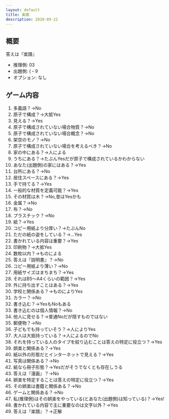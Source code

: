 ```yaml
---
layout: default
title: 楽譜
description: 2020-09-22
---
```


## 概要

答えは『楽譜』

- 推理側: 03
- 出題側: (・9
- オプション: なし

## ゲーム内容

1. 多義語？→No
2. 原子で構成？→大抵Yes
3. 見える？→Yes
4. 原子で構成されていない場合物質？→No
5. 原子で構成されていない場合概念？→No
6. 架空のモノ？→No
7. 原子で構成されていない場合を考えるべき？→No
8. 家の中にある？→人による
9. うちにある？→たぶんYesだが原子で構成されているかわからない
10. あなた(出題側)の家にはある？→Yes
11. 台所にある？→No
12. 居住スペースにある？→Yes
13. 手で持てる？→Yes
14. 一般的な材質を定義可能？→Yes
15. その材質は木？→No,昔はYesかも
16. 金属？→No
17. 布？→No
18. プラスチック？→No
19. 紙？→Yes
20. コピー用紙より分厚い？→たぶんNo
21. ただの紙の姿をしている？→…Yes
22. 書かれている内容は重要？→Yes
23. 印刷物？→大抵Yes
24. 数枚以内？→ものによる
25. 答えは『説明書』？→No
26. コピー用紙より薄い？→No
27. 用紙サイズはまちまち？→Yes
28. それはB5～A4くらいの範囲？→Yes
29. 外に持ち出すことはある？→Yes
30. 学校と関係ある？→ものによりYes
31. カラー？→No
32. 書き込む？→YesもNoもある
33. 書き込むのは個人情報？→No
34. 他人に見せる？→普通Noだが隠すものではない
35. 郵便物？→No
36. 子どもでも持っていそう？→人によりYes
37. 大人は大抵持っている？→人によるのでNo
38. それを持っている人のタイプを絞り込むことは答えの特定に役立つ？→Yes
39. 娯楽と関係ある？→Yes
40. 紙以外の形態だとインターネットで見える？→Yes
41. 写真は関係ある？→No
42. 紙なら冊子形態？→Yesだがそうでなくとも存在しうる
43. 答えは『漫画』？→No
44. 娯楽を特定することは答えの特定に役立つ？→Yes
45. その娯楽は書籍と関係ある？→No
46. ゲームと関係ある？→No
47. 私(推理側)はその娯楽をやっている(とあなた(出題側)は知っている)？→Yes!
48. 書かれている内容で主に重要なのは文字以外？→Yes
49. 答えは『楽譜』？→正解
